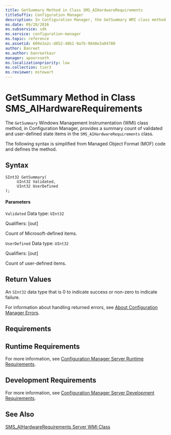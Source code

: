 ```yaml
---
title: GetSummary Method in Class SMS_AIHardwareRequirements
titleSuffix: Configuration Manager
description: In Configuration Manager, the GetSummary WMI class method provides a summary count of validated and user-defined state items in the SMS_AIHardwareRequirements class.
ms.date: 09/20/2016
ms.subservice: sdk
ms.service: configuration-manager
ms.topic: reference
ms.assetid: 609e3a2c-d852-48b1-9a7b-9648e3a04780
author: Banreet
ms.author: banreetkaur
manager: apoorvseth
ms.localizationpriority: low
ms.collection: tier3
ms.reviewer: mstewart
---
```

# GetSummary Method in Class SMS_AIHardwareRequirements
The `GetSummary` Windows Management Instrumentation (WMI) class method, in Configuration Manager, provides a summary count of validated and user-defined state items in the `SMS_AIHardwareRequirements` class.

 The following syntax is simplified from Managed Object Format (MOF) code and defines the method.

## Syntax

```
SInt32 GetSummary(
     UInt32 Validated,
     UInt32 UserDefined
);
```

#### Parameters
 `Validated`
 Data type: `UInt32`

 Qualifiers: [out]

 Count of Microsoft-defined items.

 `UserDefined`
 Data type: `UInt32`

 Qualifiers: [out]

 Count of user-defined items.

## Return Values
 An `SInt32` data type that is 0 to indicate success or non-zero to indicate failure.

 For information about handling returned errors, see [About Configuration Manager Errors](../../../../../develop/core/understand/about-configuration-manager-errors.md).

## Requirements

## Runtime Requirements
 For more information, see [Configuration Manager Server Runtime Requirements](../../../../../develop/core/reqs/server-runtime-requirements.md).

## Development Requirements
 For more information, see [Configuration Manager Server Development Requirements](../../../../../develop/core/reqs/server-development-requirements.md).

## See Also
 [SMS_AIHardwareRequirements Server WMI Class](../../../../../develop/reference/core/clients/asset-intelligence/sms_aihardwarerequirements-server-wmi-class.md)

